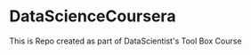 DataScienceCoursera
===================

This is Repo created as part of DataScientist's Tool Box Course

